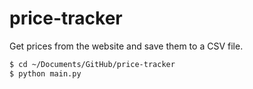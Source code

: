 # price-tracker

Get prices from the website and save them to a CSV file.

```zsh
$ cd ~/Documents/GitHub/price-tracker
$ python main.py
```